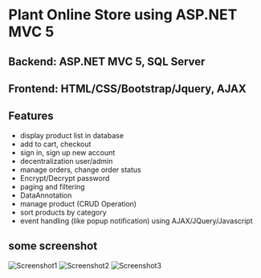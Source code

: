 # Plant Online Store using ASP.NET MVC 5

## Backend: ASP.NET MVC 5, SQL Server
## Frontend: HTML/CSS/Bootstrap/Jquery, AJAX

## Features
* display product list in database
* add to cart, checkout
* sign in, sign up new account
* decentralization user/admin
* manage orders, change order status
* Encrypt/Decrypt password
* paging and filtering
* DataAnnotation
* manage product (CRUD Operation)
* sort products by category
* event handling (like popup notification) using AJAX/JQuery/Javascript

## some screenshot 
![Screenshot1](https://i.ibb.co/p3Yybcw/anh1.png)
![Screenshot2](https://i.ibb.co/BC52FyH/anh2.png)
![Screenshot3](https://i.ibb.co/mv2fgdp/anh3.png)
